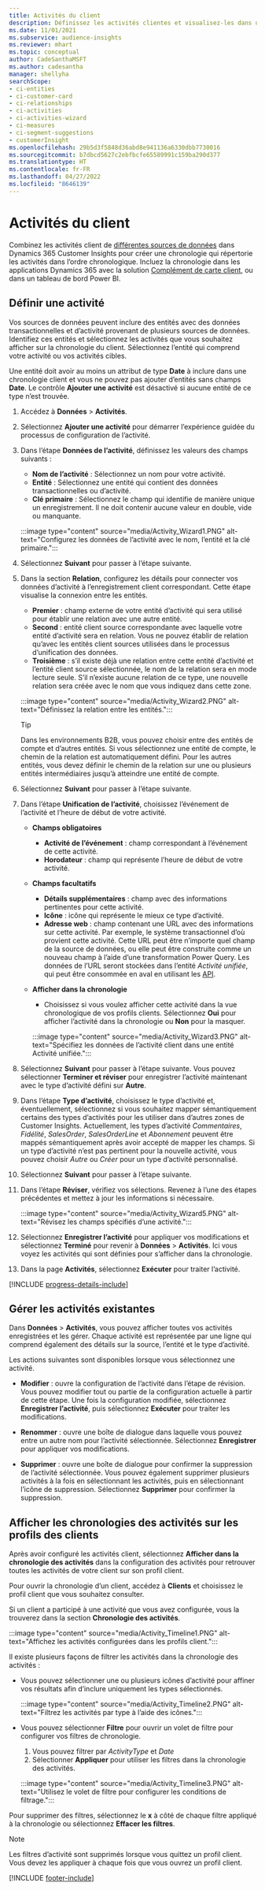 ```yaml
---
title: Activités du client
description: Définissez les activités clientes et visualisez-les dans une chronologie des profils clients.
ms.date: 11/01/2021
ms.subservice: audience-insights
ms.reviewer: mhart
ms.topic: conceptual
author: CadeSanthaMSFT
ms.author: cadesantha
manager: shellyha
searchScope:
- ci-entities
- ci-customer-card
- ci-relationships
- ci-activities
- ci-activities-wizard
- ci-measures
- ci-segment-suggestions
- customerInsight
ms.openlocfilehash: 29b5d3f5848d36abd8e941136a6330dbb7730016
ms.sourcegitcommit: b7dbcd5627c2ebfbcfe65589991c159ba290d377
ms.translationtype: HT
ms.contentlocale: fr-FR
ms.lasthandoff: 04/27/2022
ms.locfileid: "8646139"
---
```

# <a name="customer-activities"></a>Activités du client

Combinez les activités client de [différentes sources de données](data-sources.md) dans Dynamics 365 Customer Insights pour créer une chronologie qui répertorie les activités dans l’ordre chronologique. Incluez la chronologie dans les applications Dynamics 365 avec la solution [Complément de carte client](customer-card-add-in.md), ou dans un tableau de bord Power BI.

## <a name="define-an-activity"></a>Définir une activité

Vos sources de données peuvent inclure des entités avec des données transactionnelles et d’activité provenant de plusieurs sources de données. Identifiez ces entités et sélectionnez les activités que vous souhaitez afficher sur la chronologie du client. Sélectionnez l’entité qui comprend votre activité ou vos activités cibles.

Une entité doit avoir au moins un attribut de type **Date** à inclure dans une chronologie client et vous ne pouvez pas ajouter d’entités sans champs **Date**. Le contrôle **Ajouter une activité** est désactivé si aucune entité de ce type n’est trouvée.

1. Accédez à **Données** > **Activités**.

1. Sélectionnez **Ajouter une activité** pour démarrer l’expérience guidée du processus de configuration de l’activité.

1. Dans l’étape **Données de l’activité**, définissez les valeurs des champs suivants :

   - **Nom de l’activité** : Sélectionnez un nom pour votre activité.
   - **Entité** : Sélectionnez une entité qui contient des données transactionnelles ou d’activité.
   - **Clé primaire** : Sélectionnez le champ qui identifie de manière unique un enregistrement. Il ne doit contenir aucune valeur en double, vide ou manquante.

   :::image type="content" source="media/Activity_Wizard1.PNG" alt-text="Configurez les données de l’activité avec le nom, l’entité et la clé primaire.":::

1. Sélectionnez **Suivant** pour passer à l’étape suivante.

1. Dans la section **Relation**, configurez les détails pour connecter vos données d’activité à l’enregistrement client correspondant. Cette étape visualise la connexion entre les entités.  

   - **Premier** : champ externe de votre entité d’activité qui sera utilisé pour établir une relation avec une autre entité.
   - **Second** : entité client source correspondante avec laquelle votre entité d’activité sera en relation. Vous ne pouvez établir de relation qu’avec les entités client sources utilisées dans le processus d’unification des données.
   - **Troisième** : s’il existe déjà une relation entre cette entité d’activité et l’entité client source sélectionnée, le nom de la relation sera en mode lecture seule. S’il n’existe aucune relation de ce type, une nouvelle relation sera créée avec le nom que vous indiquez dans cette zone.

   :::image type="content" source="media/Activity_Wizard2.PNG" alt-text="Définissez la relation entre les entités.":::

   > [!TIP]
   > Dans les environnements B2B, vous pouvez choisir entre des entités de compte et d’autres entités. Si vous sélectionnez une entité de compte, le chemin de la relation est automatiquement défini. Pour les autres entités, vous devez définir le chemin de la relation sur une ou plusieurs entités intermédiaires jusqu’à atteindre une entité de compte.

1. Sélectionnez **Suivant** pour passer à l’étape suivante. 

1. Dans l’étape **Unification de l’activité**, choisissez l’événement de l’activité et l’heure de début de votre activité. 
   - **Champs obligatoires**
      - **Activité de l’événement** : champ correspondant à l’événement de cette activité.
      - **Horodateur** : champ qui représente l’heure de début de votre activité.

   - **Champs facultatifs**
      - **Détails supplémentaires** : champ avec des informations pertinentes pour cette activité.
      - **Icône** : icône qui représente le mieux ce type d’activité.
      - **Adresse web** : champ contenant une URL avec des informations sur cette activité. Par exemple, le système transactionnel d’où provient cette activité. Cette URL peut être n’importe quel champ de la source de données, ou elle peut être construite comme un nouveau champ à l’aide d’une transformation Power Query. Les données de l’URL seront stockées dans l’entité *Activité unifiée*, qui peut être consommée en aval en utilisant les [API](apis.md).

   - **Afficher dans la chronologie**
      - Choisissez si vous voulez afficher cette activité dans la vue chronologique de vos profils clients. Sélectionnez **Oui** pour afficher l’activité dans la chronologie ou **Non** pour la masquer.

      :::image type="content" source="media/Activity_Wizard3.PNG" alt-text="Spécifiez les données de l’activité client dans une entité Activité unifiée.":::

1. Sélectionnez **Suivant** pour passer à l’étape suivante. Vous pouvez sélectionner **Terminer et réviser** pour enregistrer l’activité maintenant avec le type d’activité défini sur **Autre**. 

1. Dans l’étape **Type d’activité**, choisissez le type d’activité et, éventuellement, sélectionnez si vous souhaitez mapper sémantiquement certains des types d’activités pour les utiliser dans d’autres zones de Customer Insights. Actuellement, les types d’activité *Commentaires*, *Fidélité*, *SalesOrder*, *SalesOrderLine* et *Abonnement* peuvent être mappés sémantiquement après avoir accepté de mapper les champs. Si un type d’activité n’est pas pertinent pour la nouvelle activité, vous pouvez choisir *Autre* ou *Créer* pour un type d’activité personnalisé.

1. Sélectionnez **Suivant** pour passer à l’étape suivante. 

1. Dans l’étape **Réviser**, vérifiez vos sélections. Revenez à l’une des étapes précédentes et mettez à jour les informations si nécessaire.

   :::image type="content" source="media/Activity_Wizard5.PNG" alt-text="Révisez les champs spécifiés d’une activité.":::
   
1. Sélectionnez **Enregistrer l’activité** pour appliquer vos modifications et sélectionnez **Terminé** pour revenir à **Données** > **Activités**. Ici vous voyez les activités qui sont définies pour s’afficher dans la chronologie. 

1. Dans la page **Activités**, sélectionnez **Exécuter** pour traiter l’activité. 

[!INCLUDE [progress-details-include](includes/progress-details-pane.md)]

## <a name="manage-existing-activities"></a>Gérer les activités existantes

Dans **Données** > **Activités**, vous pouvez afficher toutes vos activités enregistrées et les gérer. Chaque activité est représentée par une ligne qui comprend également des détails sur la source, l’entité et le type d’activité.

Les actions suivantes sont disponibles lorsque vous sélectionnez une activité. 

- **Modifier** : ouvre la configuration de l’activité dans l’étape de révision. Vous pouvez modifier tout ou partie de la configuration actuelle à partir de cette étape. Une fois la configuration modifiée, sélectionnez **Enregistrer l’activité**, puis sélectionnez **Exécuter** pour traiter les modifications.

- **Renommer** : ouvre une boîte de dialogue dans laquelle vous pouvez entre un autre nom pour l’activité sélectionnée. Sélectionnez **Enregistrer** pour appliquer vos modifications.

- **Supprimer** : ouvre une boîte de dialogue pour confirmer la suppression de l’activité sélectionnée. Vous pouvez également supprimer plusieurs activités à la fois en sélectionnant les activités, puis en sélectionnant l’icône de suppression. Sélectionnez **Supprimer** pour confirmer la suppression.

## <a name="view-activity-timelines-on-customer-profiles"></a>Afficher les chronologies des activités sur les profils des clients

Après avoir configuré les activités client, sélectionnez **Afficher dans la chronologie des activités** dans la configuration des activités pour retrouver toutes les activités de votre client sur son profil client.

Pour ouvrir la chronologie d’un client, accédez à **Clients** et choisissez le profil client que vous souhaitez consulter.

Si un client a participé à une activité que vous avez configurée, vous la trouverez dans la section **Chronologie des activités**.

:::image type="content" source="media/Activity_Timeline1.PNG" alt-text="Affichez les activités configurées dans les profils client.":::

Il existe plusieurs façons de filtrer les activités dans la chronologie des activités :

- Vous pouvez sélectionner une ou plusieurs icônes d’activité pour affiner vos résultats afin d’inclure uniquement les types sélectionnés.

  :::image type="content" source="media/Activity_Timeline2.PNG" alt-text="Filtrez les activités par type à l’aide des icônes.":::

- Vous pouvez sélectionner **Filtre** pour ouvrir un volet de filtre pour configurer vos filtres de chronologie.

   1. Vous pouvez filtrer par *ActivityType* et *Date*
   1. Sélectionner **Appliquer** pour utiliser les filtres dans la chronologie des activités.

   :::image type="content" source="media/Activity_Timeline3.PNG" alt-text="Utilisez le volet de filtre pour configurer les conditions de filtrage.":::

Pour supprimer des filtres, sélectionnez le **x** à côté de chaque filtre appliqué à la chronologie ou sélectionnez **Effacer les filtres**.


> [!NOTE]
> Les filtres d’activité sont supprimés lorsque vous quittez un profil client. Vous devez les appliquer à chaque fois que vous ouvrez un profil client.

[!INCLUDE [footer-include](includes/footer-banner.md)]
